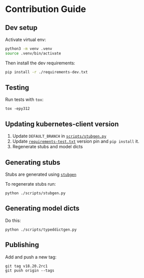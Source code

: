 # Contribution Guide

## Dev setup

Activate virtual env:
```bash
python3 -m venv .venv
source .venv/bin/activate
```

Then install the dev requirements:
```bash
pip install -r ./requirements-dev.txt
```

## Testing

Run tests with `tox`:
```
tox -epy312
```

## Updating kubernetes-client version

1. Update `DEFAULT_BRANCH` in [`scripts/stubgen.py`](./scripts/stubgen.py)
2. Update [`requirements-test.txt`](./requirements-test.txt) version pin and `pip install` it.
3. Regenerate stubs and model dicts

## Generating stubs

Stubs are generated using [`stubgen`](https://mypy.readthedocs.io/en/stable/stubgen.html)

To regenerate stubs run:
```
python ./scripts/stubgen.py
```

## Generating model dicts

Do this:
```
python ./scripts/typeddictgen.py
```

## Publishing

Add and push a new tag:

```
git tag v18.20.2rc1
git push origin --tags
```

